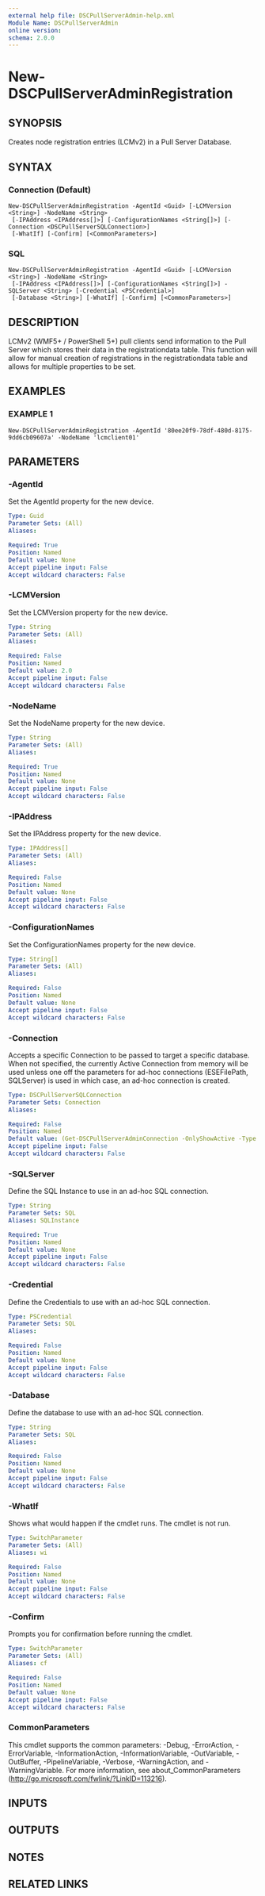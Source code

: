 ```yaml
---
external help file: DSCPullServerAdmin-help.xml
Module Name: DSCPullServerAdmin
online version:
schema: 2.0.0
---
```


# New-DSCPullServerAdminRegistration

## SYNOPSIS
Creates node registration entries (LCMv2) in a Pull Server Database.

## SYNTAX

### Connection (Default)
```
New-DSCPullServerAdminRegistration -AgentId <Guid> [-LCMVersion <String>] -NodeName <String>
 [-IPAddress <IPAddress[]>] [-ConfigurationNames <String[]>] [-Connection <DSCPullServerSQLConnection>]
 [-WhatIf] [-Confirm] [<CommonParameters>]
```

### SQL
```
New-DSCPullServerAdminRegistration -AgentId <Guid> [-LCMVersion <String>] -NodeName <String>
 [-IPAddress <IPAddress[]>] [-ConfigurationNames <String[]>] -SQLServer <String> [-Credential <PSCredential>]
 [-Database <String>] [-WhatIf] [-Confirm] [<CommonParameters>]
```

## DESCRIPTION
LCMv2 (WMF5+ / PowerShell 5+) pull clients send information
to the Pull Server which stores their data in the registrationdata table.
This function will allow for manual creation of registrations in the
registrationdata table and allows for multiple properties to be set.

## EXAMPLES

### EXAMPLE 1
```
New-DSCPullServerAdminRegistration -AgentId '80ee20f9-78df-480d-8175-9dd6cb09607a' -NodeName 'lcmclient01'
```

## PARAMETERS

### -AgentId
Set the AgentId property for the new device.

```yaml
Type: Guid
Parameter Sets: (All)
Aliases:

Required: True
Position: Named
Default value: None
Accept pipeline input: False
Accept wildcard characters: False
```

### -LCMVersion
Set the LCMVersion property for the new device.

```yaml
Type: String
Parameter Sets: (All)
Aliases:

Required: False
Position: Named
Default value: 2.0
Accept pipeline input: False
Accept wildcard characters: False
```

### -NodeName
Set the NodeName property for the new device.

```yaml
Type: String
Parameter Sets: (All)
Aliases:

Required: True
Position: Named
Default value: None
Accept pipeline input: False
Accept wildcard characters: False
```

### -IPAddress
Set the IPAddress property for the new device.

```yaml
Type: IPAddress[]
Parameter Sets: (All)
Aliases:

Required: False
Position: Named
Default value: None
Accept pipeline input: False
Accept wildcard characters: False
```

### -ConfigurationNames
Set the ConfigurationNames property for the new device.

```yaml
Type: String[]
Parameter Sets: (All)
Aliases:

Required: False
Position: Named
Default value: None
Accept pipeline input: False
Accept wildcard characters: False
```

### -Connection
Accepts a specific Connection to be passed to target a specific database.
When not specified, the currently Active Connection from memory will be used
unless one off the parameters for ad-hoc connections (ESEFilePath, SQLServer)
is used in which case, an ad-hoc connection is created.

```yaml
Type: DSCPullServerSQLConnection
Parameter Sets: Connection
Aliases:

Required: False
Position: Named
Default value: (Get-DSCPullServerAdminConnection -OnlyShowActive -Type SQL)
Accept pipeline input: False
Accept wildcard characters: False
```

### -SQLServer
Define the SQL Instance to use in an ad-hoc SQL connection.

```yaml
Type: String
Parameter Sets: SQL
Aliases: SQLInstance

Required: True
Position: Named
Default value: None
Accept pipeline input: False
Accept wildcard characters: False
```

### -Credential
Define the Credentials to use with an ad-hoc SQL connection.

```yaml
Type: PSCredential
Parameter Sets: SQL
Aliases:

Required: False
Position: Named
Default value: None
Accept pipeline input: False
Accept wildcard characters: False
```

### -Database
Define the database to use with an ad-hoc SQL connection.

```yaml
Type: String
Parameter Sets: SQL
Aliases:

Required: False
Position: Named
Default value: None
Accept pipeline input: False
Accept wildcard characters: False
```

### -WhatIf
Shows what would happen if the cmdlet runs.
The cmdlet is not run.

```yaml
Type: SwitchParameter
Parameter Sets: (All)
Aliases: wi

Required: False
Position: Named
Default value: None
Accept pipeline input: False
Accept wildcard characters: False
```

### -Confirm
Prompts you for confirmation before running the cmdlet.

```yaml
Type: SwitchParameter
Parameter Sets: (All)
Aliases: cf

Required: False
Position: Named
Default value: None
Accept pipeline input: False
Accept wildcard characters: False
```

### CommonParameters
This cmdlet supports the common parameters: -Debug, -ErrorAction, -ErrorVariable, -InformationAction, -InformationVariable, -OutVariable, -OutBuffer, -PipelineVariable, -Verbose, -WarningAction, and -WarningVariable.
For more information, see about_CommonParameters (http://go.microsoft.com/fwlink/?LinkID=113216).

## INPUTS

## OUTPUTS

## NOTES

## RELATED LINKS
